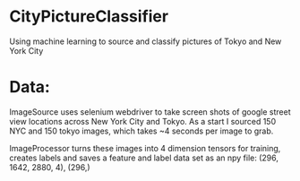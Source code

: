 # CityPictureClassifier
Using machine learning to source and classify pictures of Tokyo and New York City

# Data:

ImageSource uses selenium webdriver to take screen shots of google street view locations across New York City and Tokyo. As a start I sourced 150 NYC and 150 tokyo images, which takes ~4 seconds per image to grab. 

ImageProcessor turns these images into 4 dimension tensors for training, creates labels and saves a feature and label data set as an npy file: (296, 1642, 2880, 4), (296,)


